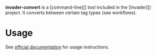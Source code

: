 **invader-convert** is a [command-line][] tool included in the [Invader][] project. It converts between certain tag types (see workflows).

# Usage
See [official documentation][docs] for usage instructions.

[docs]: https://github.com/SnowyMouse/invader#invader-convert
